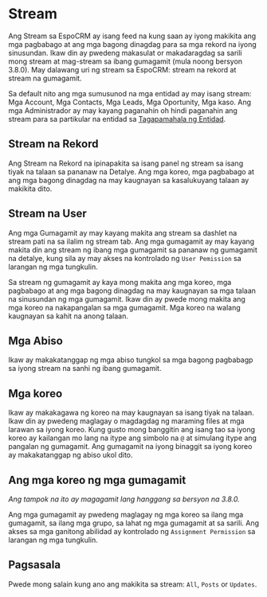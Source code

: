 # Stream

Ang Stream sa EspoCRM ay isang feed na kung saan ay iyong makikita ang mga pagbabago at ang mga bagong dinagdag para sa mga rekord na iyong sinusundan. Ikaw din ay pwedeng makasulat or makadaragdag sa sarili mong stream at mag-stream sa ibang gumagamit (mula noong bersyon 3.8.0). May dalawang uri ng stream sa EspoCRM: stream na rekord at stream na gumagamit.

Sa default nito ang mga sumusunod na mga entidad ay may isang stream: Mga Account, Mga Contacts, Mga Leads, Mga Oportunity, Mga kaso. Ang mga Administrador ay may kayang paganahin oh hindi paganahin ang stream para sa partikular na entidad sa [Tagapamahala ng Entidad](../administration/entity-manager.md).

## Stream na Rekord

Ang Stream na Rekord na ipinapakita sa isang panel ng stream sa isang tiyak na talaan sa pananaw na Detalye. Ang mga koreo, mga pagbabago at ang mga bagong dinagdag na may kaugnayan sa kasalukuyang talaan ay makikita dito.

## Stream na User

Ang mga Gumagamit ay may kayang makita ang stream sa dashlet na stream pati na sa ilalim ng stream tab. Ang mga gumagamit ay may kayang makita din ang stream ng ibang mga gumagamit sa pananaw ng gumagamit na detalye, kung sila ay may akses na kontrolado ng `User Pemission` sa larangan ng mga tungkulin.

Sa stream ng gumagamit ay kaya mong makita ang mga koreo, mga pagbabago at ang mga bagong dinagdag na may kaugnayan sa mga talaan na sinusundan ng mga gumagamit. Ikaw din ay pwede mong makita ang mga koreo na nakapangalan sa mga gumagamit. Mga koreo na walang kaugnayan sa kahit na anong talaan.

## Mga Abiso

Ikaw ay makakatanggap ng mga abiso tungkol sa mga bagong pagbabagp sa iyong stream na sanhi ng ibang gumagamit.

## Mga koreo

Ikaw ay makakagawa ng koreo na may kaugnayan sa isang tiyak na talaan. Ikaw din ay pwedeng maglagay o magdagdag ng maraming files at mga larawan sa iyong koreo. Kung gusto mong banggitin ang isang tao sa iyong koreo ay kailangan mo lang na itype ang simbolo na `@` at simulang itype ang pangalan ng gumagamit. Ang gumagamit na iyong binaggit sa iyong koreo ay makakatanggap ng abiso ukol dito.

## Ang mga koreo ng mga gumagamit

_Ang tampok na ito ay magagamit lang hanggang sa bersyon na 3.8.0._

Ang mga gumagamit ay pwedeng maglagay ng mga koreo sa ilang mga gumagamit, sa ilang mga grupo, sa lahat ng mga gumagamit at sa sarili. Ang akses sa mga ganitong abilidad ay kontrolado ng `Assignment Permission` sa larangan ng mga tungkulin.

## Pagsasala

Pwede mong salain kung ano ang makikita sa stream: `All`, `Posts` or `Updates`.  

